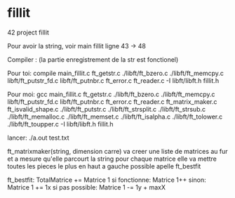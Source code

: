 # fillit
42 project fillit

Pour avoir la string, voir main fillit ligne 43 -> 48


Compiler : (la partie enregistrement de la str est fonctionel)

Pour toi:
compile main_fillit.c ft_getstr.c ./libft/ft_bzero.c ./libft/ft_memcpy.c libft/ft_putstr_fd.c libft/ft_putnbr.c ft_error.c ft_reader.c -I libft/libft.h fillit.h

Pour moi:
gcc main_fillit.c ft_getstr.c ./libft/ft_bzero.c ./libft/ft_memcpy.c libft/ft_putstr_fd.c libft/ft_putnbr.c ft_error.c ft_reader.c ft_matrix_maker.c ft_isvalid_shape.c ./libft/ft_putstr.c ./libft/ft_strsplit.c ./libft/ft_strsub.c ./libft/ft_memalloc.c ./libft/ft_memset.c ./libft/ft_isalpha.c ./libft/ft_tolower.c ./libft/ft_toupper.c -I libft/libft.h fillit.h

lancer:
./a.out test.txt

ft_matrixmaker(string, dimension carre)
va creer une liste de matrices au fur et a mesure qu'elle parcourt la string
pour chaque matrice elle va mettre toutes les pieces le plus en haut a gauche possible
apelle ft_bestfit

ft_bestfit:
TotalMatrice += Matrice 1
	si fonctionne: Matrice 1++
	sinon: Matrice 1 += 1x
		si pas possible:
			Matrice 1 -= 1y + maxX
